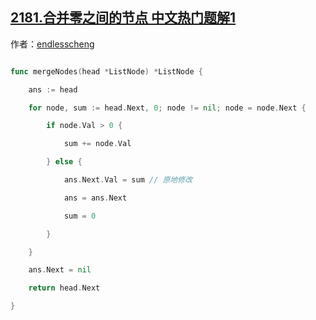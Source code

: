 ## [2181.合并零之间的节点 中文热门题解1](https://leetcode.cn/problems/merge-nodes-in-between-zeros/solutions/100000/jian-ji-xie-fa-by-endlesscheng-c4gf)

作者：[endlesscheng](https://leetcode.cn/u/endlesscheng)

```go
func mergeNodes(head *ListNode) *ListNode {
	ans := head
	for node, sum := head.Next, 0; node != nil; node = node.Next {
		if node.Val > 0 {
			sum += node.Val
		} else {
			ans.Next.Val = sum // 原地修改
			ans = ans.Next
			sum = 0
		}
	}
	ans.Next = nil
	return head.Next
}
```